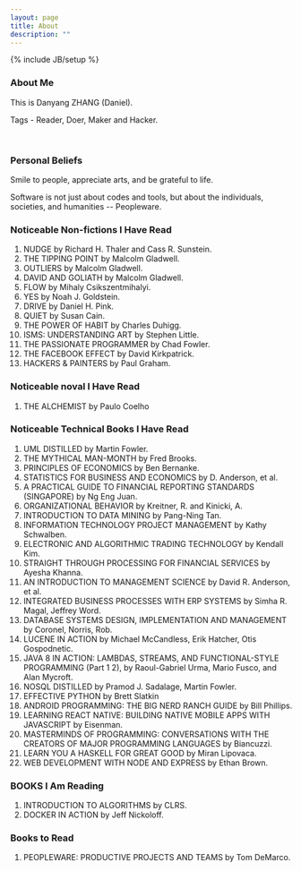 ```yaml
---
layout: page
title: About
description: ""
---
```

{% include JB/setup %}

### About Me
This is Danyang ZHANG (Daniel).

Tags - Reader, Doer, Maker and Hacker.

<div class="github-card" data-user="idf">&nbsp;</div>
<script src="//cdn.jsdelivr.net/github-cards/latest/widget.js"></script>


### Personal Beliefs
Smile to people, appreciate arts, and be grateful to life.

Software is not just about codes and tools, but about the individuals, societies, and  humanities -- Peopleware.

### Noticeable Non-fictions I Have Read
1. NUDGE by Richard H. Thaler and Cass R. Sunstein.
1. THE TIPPING POINT by Malcolm Gladwell.
1. OUTLIERS by Malcolm Gladwell.
1. DAVID AND GOLIATH by Malcolm Gladwell.
1. FLOW by Mihaly Csikszentmihalyi.
1. YES by Noah J. Goldstein.
1. DRIVE by Daniel H. Pink.
1. QUIET by Susan Cain.
1. THE POWER OF HABIT by Charles Duhigg.
1. ISMS: UNDERSTANDING ART by Stephen Little.
1. THE PASSIONATE PROGRAMMER by Chad Fowler.
1. THE FACEBOOK EFFECT by David Kirkpatrick.
1. HACKERS & PAINTERS by Paul Graham.

### Noticeable noval I Have Read
1. THE ALCHEMIST by Paulo Coelho

### Noticeable Technical Books I Have Read
1. UML DISTILLED by Martin Fowler.
1. THE MYTHICAL MAN-MONTH by Fred Brooks.
1. PRINCIPLES OF ECONOMICS by Ben Bernanke.
1. STATISTICS FOR BUSINESS AND ECONOMICS by D. Anderson, et al.
1. A PRACTICAL GUIDE TO FINANCIAL REPORTING STANDARDS (SINGAPORE) by Ng Eng Juan.
1. ORGANIZATIONAL BEHAVIOR by Kreitner, R. and Kinicki, A.
1. INTRODUCTION TO DATA MINING by Pang-Ning Tan.
1. INFORMATION TECHNOLOGY PROJECT MANAGEMENT by Kathy Schwalben.
1. ELECTRONIC AND ALGORITHMIC TRADING TECHNOLOGY by Kendall Kim.
1. STRAIGHT THROUGH PROCESSING FOR FINANCIAL SERVICES by Ayesha Khanna.
1. AN INTRODUCTION TO MANAGEMENT SCIENCE by David R. Anderson, et al.
1. INTEGRATED BUSINESS PROCESSES WITH ERP SYSTEMS by Simha R. Magal, Jeffrey Word.
1. DATABASE SYSTEMS DESIGN, IMPLEMENTATION AND MANAGEMENT by Coronel, Norris, Rob.
1. LUCENE IN ACTION by Michael McCandless, Erik Hatcher, Otis Gospodnetic.
1. JAVA 8 IN ACTION: LAMBDAS, STREAMS, AND FUNCTIONAL-STYLE PROGRAMMING (Part 1 2), by Raoul-Gabriel Urma, Mario Fusco, and Alan Mycroft.
1. NOSQL DISTILLED by Pramod J. Sadalage, Martin Fowler.
1. EFFECTIVE PYTHON by Brett Slatkin
1. ANDROID PROGRAMMING: THE BIG NERD RANCH GUIDE by Bill Phillips.
1. LEARNING REACT NATIVE: BUILDING NATIVE MOBILE APPS WITH JAVASCRIPT by Eisenman.
1. MASTERMINDS OF PROGRAMMING: CONVERSATIONS WITH THE CREATORS OF MAJOR PROGRAMMING LANGUAGES by Biancuzzi.
1. LEARN YOU A HASKELL FOR GREAT GOOD by Miran Lipovaca.
1. WEB DEVELOPMENT WITH NODE AND EXPRESS by Ethan Brown.

### BOOKS I Am Reading
1. INTRODUCTION TO ALGORITHMS by CLRS.
1. DOCKER IN ACTION by Jeff Nickoloff.

### Books to Read
1. PEOPLEWARE: PRODUCTIVE PROJECTS AND TEAMS by Tom DeMarco.


<!--
<IMG style="width: 50%" src="/assets/img/about/QR.png">
-->
